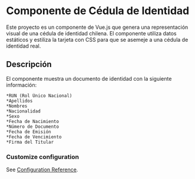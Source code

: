 # Componente de Cédula de Identidad
Este proyecto es un componente de Vue.js que genera una representación visual de una cédula de identidad chilena. El componente utiliza datos estáticos y estiliza la tarjeta con CSS para que se asemeje a una cédula de identidad real.

## Descripción

El componente muestra un documento de identidad con la siguiente información:
```
*RUN (Rol Único Nacional)
*Apellidos
*Nombres
*Nacionalidad
*Sexo
*Fecha de Nacimiento
*Número de Documento
*Fecha de Emisión
*Fecha de Vencimiento
*Firma del Titular

```


### Customize configuration
See [Configuration Reference](https://cli.vuejs.org/config/).

